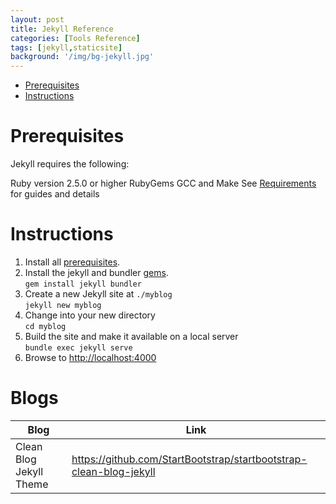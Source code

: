 ```yaml
---
layout: post
title: Jekyll Reference
categories: [Tools Reference]
tags: [jekyll,staticsite]
background: '/img/bg-jekyll.jpg'
---
```


- [Prerequisites](#prerequisites)
- [Instructions](#instructions)

# Prerequisites
Jekyll requires the following:

Ruby version 2.5.0 or higher
RubyGems
GCC and Make
See [Requirements](https://jekyllrb.com/docs/installation/#requirements) for guides and details

# Instructions
1. Install all [prerequisites](#prerequisites).
2. Install the jekyll and bundler [gems](https://jekyllrb.com/docs/ruby-101/#gems).<br>
   `gem install jekyll bundler`
3. Create a new Jekyll site at `./myblog` <br>
   `jekyll new myblog`
4. Change into your new directory <br>
   `cd myblog`
5. Build the site and make it available on a local server <br>
   `bundle exec jekyll serve`
6. Browse to [http://localhost:4000](http://localhost:4000)

# Blogs

| Blog                    | Link                                                               |
| ----------------------- | ------------------------------------------------------------------ |
| Clean Blog Jekyll Theme | https://github.com/StartBootstrap/startbootstrap-clean-blog-jekyll |